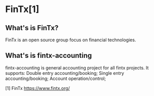 # FinTx[1]

## What's is FinTx?

FinTx is an open source group focus on financial technologies.

## What's is fintx-accounting

fintx-accounting is general accounting project for all fintx projects. It supports:
Double entry accounting/booking;
Single entry accounting/booking;
Account operation/control;

[1] FinTx https://www.fintx.org/
